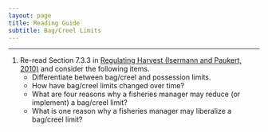 ```yaml
---
layout: page
title: Reading Guide
subtitle: Bag/Creel Limits
---
```


----

1. Re-read Section 7.3.3 in [Regulating Harvest (Isermann and Paukert, 2010)](../MgmntTools/IsermannPaukert_2010_HarvestRegulations.pdf) and consider the following items.
    * Differentiate between bag/creel and possession limits.
    * How have bag/creel limits changed over time?
    * What are four reasons why a fisheries manager may reduce (or implement) a bag/creel limit?
    * What is one reason why a fisheries manager may liberalize a bag/creel limit?
